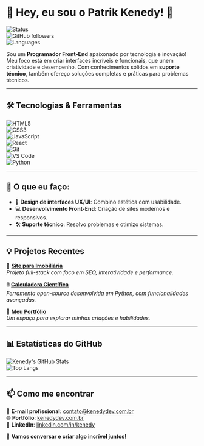# 👋 Hey, eu sou o **Patrik Kenedy!** 🚀  
![Status](https://img.shields.io/badge/Status-Criando_inovações-blue?style=flat-square)  
![GitHub followers](https://img.shields.io/github/followers/kenedydev?style=social)  
![Languages](https://img.shields.io/github/languages/count/kenedydev?style=flat-square)

Sou um **Programador Front-End** apaixonado por tecnologia e inovação! Meu foco está em criar interfaces incríveis e funcionais, que unem criatividade e desempenho. Com conhecimentos sólidos em **suporte técnico**, também ofereço soluções completas e práticas para problemas técnicos.

---

## 🛠️ **Tecnologias & Ferramentas**  
![HTML5](https://img.shields.io/badge/HTML5-E34F26?style=for-the-badge&logo=html5&logoColor=white)  
![CSS3](https://img.shields.io/badge/CSS3-%231572B6.svg?style=for-the-badge&logo=css3&logoColor=white)  
![JavaScript](https://img.shields.io/badge/JavaScript-F7DF1E?style=for-the-badge&logo=javascript&logoColor=black)  
![React](https://img.shields.io/badge/React-%2361DAFB.svg?style=for-the-badge&logo=react&logoColor=black)  
![Git](https://img.shields.io/badge/Git-%23F05033.svg?style=for-the-badge&logo=git&logoColor=white)  
![VS Code](https://img.shields.io/badge/VS%20Code-%23007ACC.svg?style=for-the-badge&logo=visual-studio-code&logoColor=white)  
![Python](https://img.shields.io/badge/Python-%233776AB.svg?style=for-the-badge&logo=python&logoColor=white)  

---

## 🚀 **O que eu faço:**  
- 🎨 **Design de interfaces UX/UI**: Combino estética com usabilidade.  
- 💻 **Desenvolvimento Front-End**: Criação de sites modernos e responsivos.  
- 🛠️ **Suporte técnico**: Resolvo problemas e otimizo sistemas.  

---

## 💡 **Projetos Recentes**
🎯 **[Site para Imobiliária](#)**  
_Projeto full-stack com foco em SEO, interatividade e performance._

🖩 **[Calculadora Científica](#)**  
_Ferramenta open-source desenvolvida em Python, com funcionalidades avançadas._  

🌟 **[Meu Portfólio](http://kenedydev.com.br)**  
_Um espaço para explorar minhas criações e habilidades._

---

## 📊 **Estatísticas do GitHub**  
![Kenedy's GitHub Stats](https://github-readme-stats.vercel.app/api?username=kenedydev&show_icons=true&theme=radical)  
![Top Langs](https://github-readme-stats.vercel.app/api/top-langs/?username=kenedydev&layout=compact&theme=radical)

---

## 📫 **Como me encontrar**  
📧 **E-mail profissional**: [contato@kenedydev.com.br](mailto:contato@kenedydev.com.br)  
🌐 **Portfólio**: [kenedydev.com.br](http://kenedydev.com.br)  
💼 **LinkedIn**: [linkedin.com/in/kenedy](https://www.linkedin.com/in/kenedy)  

💬 **Vamos conversar e criar algo incrível juntos!**  

